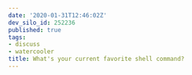 ```yaml
---
date: '2020-01-31T12:46:02Z'
dev_silo_id: 252236
published: true
tags:
- discuss
- watercooler
title: What's your current favorite shell command?
---
```

